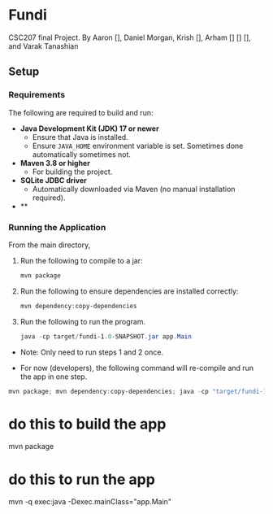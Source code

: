 # Fundi

CSC207 final Project.
By Aaron [], Daniel Morgan, Krish [], Arham [] [] [], and Varak Tanashian

## Setup

### Requirements

The following are required to build and run:

- **Java Development Kit (JDK) 17 or newer**
  - Ensure that Java is installed.
  - Ensure `JAVA_HOME` environment variable is set. Sometimes done automatically sometimes not.
- **Maven 3.8 or higher**
  - For building the project.
- **SQLite JDBC driver**
  - Automatically downloaded via Maven (no manual installation required).
- **

### Running the Application

From the main directory,

1. Run the following to compile to a jar:

    ```powershell
    mvn package
    ```

2. Run the following to ensure dependencies are installed correctly:

    ```powershell
    mvn dependency:copy-dependencies
    ```

3. Run the following to run the program.

    ```powershell
    java -cp target/fundi-1.0-SNAPSHOT.jar app.Main
    ```

- Note: Only need to run steps 1 and 2 once.

- For now (developers), the following command will re-compile and run the app in one step.

```powershell
mvn package; mvn dependency:copy-dependencies; java -cp "target/fundi-1.0-SNAPSHOT.jar;target/dependency/*" app.Main;
```
# do this to build the app
mvn package
# do this to run the app
mvn -q exec:java -Dexec.mainClass="app.Main"
```

